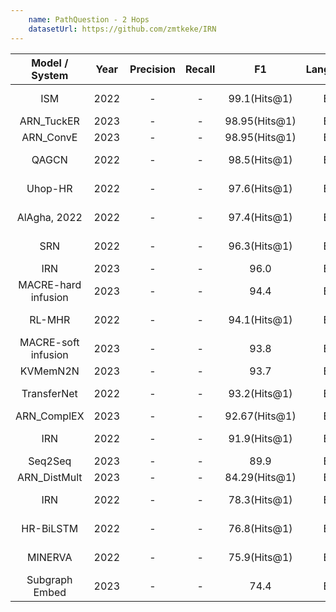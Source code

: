 ```yaml
---
    name: PathQuestion - 2 Hops
    datasetUrl: https://github.com/zmtkeke/IRN
---
```


|   Model / System    | Year | Precision | Recall |      F1       | Language |                                      Reported by                                      |
| :-----------------: | :--: | :-------: | :----: | :-----------: | :------: | :-----------------------------------------------------------------------------------: |
|         ISM         | 2022 |     -     |   -    | 99.1(Hits@1)  |    EN    |     [AlAgha, 2022](https://ieeexplore.ieee.org/stamp/stamp.jsp?arnumber=9834917)      |
|     ARN_TuckER      | 2023 |     -     |   -    | 98.95(Hits@1) |    EN    | [Cui et al.](https://www.sciencedirect.com/science/article/abs/pii/S0020025522013317) |
|      ARN_ConvE      | 2023 |     -     |   -    | 98.95(Hits@1) |    EN    | [Cui et al.](https://www.sciencedirect.com/science/article/abs/pii/S0020025522013317) |
|        QAGCN        | 2022 |     -     |   -    | 98.5(Hits@1)  |    EN    |                  [Wang et al.](https://arxiv.org/pdf/2206.01818.pdf)                  |
|       Uhop-HR       | 2022 |     -     |   -    | 97.6(Hits@1)  |    EN    |     [AlAgha, 2022](https://ieeexplore.ieee.org/stamp/stamp.jsp?arnumber=9834917)      |
|    AlAgha, 2022     | 2022 |     -     |   -    | 97.4(Hits@1)  |    EN    |     [AlAgha, 2022](https://ieeexplore.ieee.org/stamp/stamp.jsp?arnumber=9834917)      |
|         SRN         | 2022 |     -     |   -    | 96.3(Hits@1)  |    EN    |                  [Wang et al.](https://arxiv.org/pdf/2206.01818.pdf)                  |
|         IRN         | 2023 |     -     |   -    |     96.0      |    EN    |      [Xu et al.](https://link.springer.com/chapter/10.1007/978-3-031-30672-3_40)      |
| MACRE-hard infusion | 2023 |     -     |   -    |     94.4      |    EN    |      [Xu et al.](https://link.springer.com/chapter/10.1007/978-3-031-30672-3_40)      |
|       RL-MHR        | 2022 |     -     |   -    | 94.1(Hits@1)  |    EN    |     [AlAgha, 2022](https://ieeexplore.ieee.org/stamp/stamp.jsp?arnumber=9834917)      |
| MACRE-soft infusion | 2023 |     -     |   -    |     93.8      |    EN    |      [Xu et al.](https://link.springer.com/chapter/10.1007/978-3-031-30672-3_40)      |
|      KVMemN2N       | 2023 |     -     |   -    |     93.7      |    EN    |      [Xu et al.](https://link.springer.com/chapter/10.1007/978-3-031-30672-3_40)      |
|     TransferNet     | 2022 |     -     |   -    | 93.2(Hits@1)  |    EN    |     [AlAgha, 2022](https://ieeexplore.ieee.org/stamp/stamp.jsp?arnumber=9834917)      |
|     ARN_ComplEX     | 2023 |     -     |   -    | 92.67(Hits@1) |    EN    | [Cui et al.](https://www.sciencedirect.com/science/article/abs/pii/S0020025522013317) |
|         IRN         | 2022 |     -     |   -    | 91.9(Hits@1)  |    EN    |                  [Wang et al.](https://arxiv.org/pdf/2206.01818.pdf)                  |
|       Seq2Seq       | 2023 |     -     |   -    |     89.9      |    EN    |      [Xu et al.](https://link.springer.com/chapter/10.1007/978-3-031-30672-3_40)      |
|    ARN_DistMult     | 2023 |     -     |   -    | 84.29(Hits@1) |    EN    | [Cui et al.](https://www.sciencedirect.com/science/article/abs/pii/S0020025522013317) |
|         IRN         | 2022 |     -     |   -    | 78.3(Hits@1)  |    EN    |     [AlAgha, 2022](https://ieeexplore.ieee.org/stamp/stamp.jsp?arnumber=9834917)      |
|      HR-BiLSTM      | 2022 |     -     |   -    | 76.8(Hits@1)  |    EN    |     [AlAgha, 2022](https://ieeexplore.ieee.org/stamp/stamp.jsp?arnumber=9834917)      |
|       MINERVA       | 2022 |     -     |   -    | 75.9(Hits@1)  |    EN    |                  [Wang et al.](https://arxiv.org/pdf/2206.01818.pdf)                  |
|   Subgraph Embed    | 2023 |     -     |   -    |     74.4      |    EN    |      [Xu et al.](https://link.springer.com/chapter/10.1007/978-3-031-30672-3_40)      |
